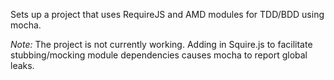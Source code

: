 Sets up a project that uses RequireJS and AMD modules for TDD/BDD using mocha.

*Note:* The project is not currently working.  Adding in Squire.js to facilitate stubbing/mocking module dependencies causes mocha to report global leaks.